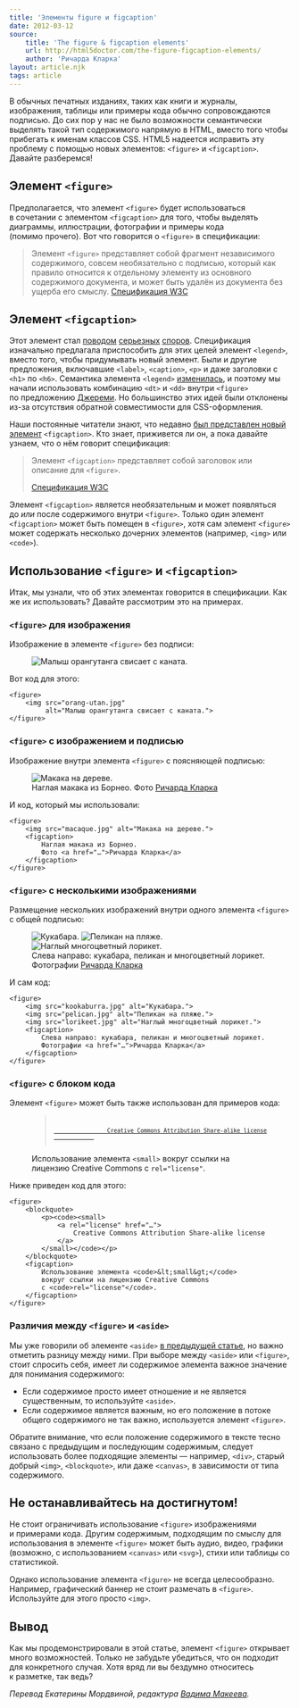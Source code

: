 ```yaml
---
title: 'Элементы figure и figcaption'
date: 2012-03-12
source:
    title: 'The figure & figcaption elements'
    url: http://html5doctor.com/the-figure-figcaption-elements/
    author: 'Ричарда Кларка'
layout: article.njk
tags: article
---
```


В обычных печатных изданиях, таких как книги и журналы, изображения, таблицы или примеры кода обычно сопровождаются подписью. До сих пор у нас не было возможности семантически выделять такой тип содержимого напрямую в HTML, вместо того чтобы прибегать к именам классов СSS. HTML5 надеется исправить эту проблему с помощью новых элементов: `<figure>` и `<figcaption>`. Давайте разберемся!

## Элемент `<figure>`

Предполагается, что элемент `<figure>` будет использоваться в сочетании с элементом `<figcaption>` для того, чтобы выделять диаграммы, иллюстрации, фотографии и примеры кода (помимо прочего). Вот что говорится о `<figure>` в спецификации:

> Элемент `<figure>` представляет собой фрагмент независимого содержимого, совсем необязательно с подписью, который как правило относится к отдельному элементу из основного содержимого документа, и может быть удалён из документа без ущерба его смыслу.
> [Спецификация W3C](http://dev.w3.org/html5/markup/figure.html)

## Элемент `<figcaption>`

Этот элемент стал [поводом](http://adactio.com/journal/1604/) [серьезных](http://remysharp.com/2009/08/12/saving-figure-detail/) [споров](http://html5doctor.com/legend-not-such-a-legend-anymore/). Спецификация изначально предлагала приспособить для этих целей элемент `<legend>`, вместо того, чтобы придумывать новый элемент. Были и другие предложения, включавшие `<label>`, `<caption>`, `<p>` и даже заголовки с `<h1>` по `<h6>`. Семантика элемента `<legend>` [изменилась](http://html5doctor.com/legend-not-such-a-legend-anymore/), и поэтому мы начали использовать комбинацию `<dt>` и `<dd>` внутри `<figure>` по предложению [Джереми](http://twitter.com/adactio). Но большинство этих идей были отклонены из-за отсутствия обратной совместимости для CSS-оформления.

Наши постоянные читатели знают, что недавно [был представлен новый элемент](http://html5doctor.com/summary-figcaption-element/) `<figcaption>`. Кто знает, приживется ли он, а пока давайте узнаем, что о нём говорит спецификация:

> Элемент `<figcaption>` представляет собой заголовок или описание для `<figure>`.
>
> [Спецификация W3C](http://dev.w3.org/html5/markup/figcaption.html)

Элемент `<figcaption>` является необязательным и может появляться до _или_ после содержимого внутри `<figure>`. Только один элемент `<figcaption>` может быть помещен в `<figure>`, хотя сам элемент `<figure>` может содержать несколько дочерних элементов (например, `<img>` или `<code>`).

## Использование `<figure>` и `<figcaption>`

Итак, мы узнали, что об этих элементах говорится в спецификации. Как же их использовать? Давайте рассмотрим это на примерах.

### `<figure>` для изображения

Изображение в элементе `<figure>` без подписи:

<figure>
    <img src="images/orang-utan.jpg" alt="Малыш орангутанга свисает с каната.">
</figure>

Вот код для этого:

    <figure>
        <img src="orang-utan.jpg"
             alt="Малыш орангутанга свисает с каната.">
    </figure>

### `<figure>` с изображением и подписью

Изображение внутри элемента `<figure>` с поясняющей подписью:

<figure>
    <img src="images/macaque.jpg" alt="Макака на дереве.">
    <figcaption>Наглая макака из Борнео. Фото <a href="http://www.flickr.com/photos/rclark/102352241/in/set-72057594082373448/">Ричарда Кларка</a></figcaption>
</figure>

И код, который мы использовали:

    <figure>
        <img src="macaque.jpg" alt="Макака на дереве.">
        <figcaption>
            Наглая макака из Борнео.
            Фото <a href="…">Ричарда Кларка</a>
        </figcaption>
    </figure>

### `<figure>` с несколькими изображениями

Размещение нескольких изображений внутри одного элемента `<figure>` с общей подписью:

<figure>
    <img src="images/kookaburra.jpg" alt="Кукабара.">
    <img src="images/pelican.jpg" alt="Пеликан на пляже.">
    <img src="images/lorikeet.jpg" alt="Наглый многоцветный лорикет.">
    <figcaption>
        Слева направо: кукабара, пеликан и многоцветный лорикет.
        Фотографии <a href="http://www.flickr.com/photos/rclark/">Ричарда Кларка</a>
    </figcaption>
</figure>

И сам код:

    <figure>
        <img src="kookaburra.jpg" alt="Кукабара.">
        <img src="pelican.jpg" alt="Пеликан на пляже.">
        <img src="lorikeet.jpg" alt="Наглый многоцветный лорикет.">
        <figcaption>
            Слева направо: кукабара, пеликан и многоцветный лорикет.
            Фотографии <a href="…">Ричарда Кларка</a>
        </figcaption>
    </figure>

### `<figure>` с блоком кода

Элемент `<figure>` может быть также использован для примеров кода:

<figure>
    <blockquote>
        <p><code><small>
            <a rel="license" href="http://creativecommons.org/licenses/by-sa/3.0/">
                Creative Commons Attribution Share-alike license
            </a>
        </small></code></p>
    </blockquote>
    <figcaption>
        Использование элемента <code>&lt;small&gt;</code> вокруг ссылки на лицензию Creative Commons с <code>rel="license"</code>.
    </figcaption>
</figure>

Ниже приведен код для этого:

    <figure>
        <blockquote>
            <p><code><small>
                <a rel="license" href="…">
                    Creative Commons Attribution Share-alike license
                </a>
            </small></code></p>
        </blockquote>
        <figcaption>
            Использование элемента <code>&lt;small&gt;</code>
            вокруг ссылки на лицензию Creative Commons
            с <code>rel="license"</code>.
        </figcaption>
    </figure>

### Различия между `<figure>` и `<aside>`

Мы уже говорили об элементе `<aside>` [в предыдущей статье](http://html5doctor.com/aside-revisited/), но важно отметить разницу между ними. При выборе между `<aside>` или `<figure>`, стоит спросить себя, имеет ли содержимое элемента важное значение для понимания содержимого:

- Если содержимое просто имеет отношение и не является существенным, то используйте `<aside>`.
- Если содержимое является важным, но его положение в потоке общего содержимого не так важно, используется элемент `<figure>`.

Обратите внимание, что если положение содержимого в тексте тесно связано с предыдущим и последующим содержимым, следует использовать более подходящие элементы — например, `<div>`, старый добрый `<img>`, `<blockquote>`, или даже `<canvas>`, в зависимости от типа содержимого.

## Не останавливайтесь на достигнутом!

Не стоит ограничивать использование `<figure>` изображениями и примерами кода. Другим содержимым, подходящим по смыслу для использования в элементе `<figure>` может быть аудио, видео, графики (возможно, с использованием `<canvas>` или `<svg>`), стихи или таблицы со статистикой.

Однако использование элемента `<figure>` не всегда целесообразно. Например, графический баннер не стоит размечать в `<figure>`. Используйте для этого просто `<img>`.

## Вывод

Как мы продемонстрировали в этой статье, элемент `<figure>` открывает много возможностей. Только не забудьте убедиться, что он подходит для конкретного случая. Хотя вряд ли вы бездумно относитесь к разметке, так ведь?

_Перевод Екатерины Мордвиной, редактура [Вадима Макеева](https://medium.com/@pepelsbey)._
